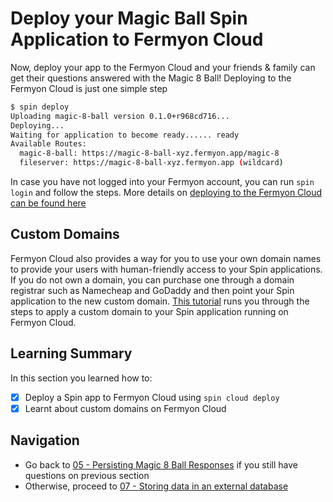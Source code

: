 # Deploy your Magic Ball Spin Application to Fermyon Cloud

Now, deploy your app to the Fermyon Cloud and your friends & family can get their questions answered with the Magic 8 Ball! Deploying to the Fermyon Cloud is just one simple step

```bash
$ spin deploy
Uploading magic-8-ball version 0.1.0+r968cd716...
Deploying...
Waiting for application to become ready...... ready
Available Routes:
  magic-8-ball: https://magic-8-ball-xyz.fermyon.app/magic-8
  fileserver: https://magic-8-ball-xyz.fermyon.app (wildcard)
```

In case you have not logged into your Fermyon account, you can run `spin login` and follow the steps. More details on [deploying to the Fermyon Cloud can be found here](https://developer.fermyon.com/cloud/deploy)

## Custom Domains

Fermyon Cloud also provides a way for you to use your own domain names to provide your users with human-friendly access to your Spin applications. If you do not own a domain, you can purchase one through a domain registrar such as Namecheap and GoDaddy and then point your Spin application to the new custom domain. [This tutorial](https://developer.fermyon.com/cloud/custom-domains-tutorial) runs you through the steps to apply a custom domain to your Spin application running on Fermyon Cloud.

## Learning Summary

In this section you learned how to:

- [x] Deploy a Spin app to Fermyon Cloud using `spin cloud deploy`
- [x] Learnt about custom domains on Fermyon Cloud

## Navigation

- Go back to [05 - Persisting Magic 8 Ball Responses](05-spin-kv.md) if you still have questions on previous section
- Otherwise, proceed to [07 - Storing data in an external database](07-external-db.md)
